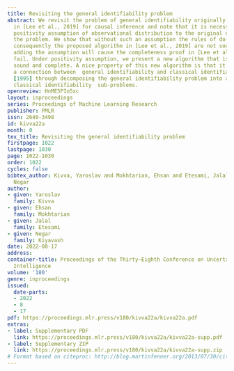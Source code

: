 ```yaml
---
title: Revisiting the general identifiability problem
abstract: We revisit the problem of general identifiability originally introduced
  in [Lee et al., 2019] for causal inference and note that it is necessary to add
  positivity assumption of observational distribution to the original definition of
  the problem. We show that without such an assumption the rules of do-calculus and
  consequently the proposed algorithm in [Lee et al., 2019] are not sound. Moreover,
  adding the assumption will cause the completeness proof in [Lee et al., 2019] to
  fail. Under positivity assumption, we present a new algorithm that is provably both
  sound and complete. A nice property of this new algorithm is that it establishes
  a connection between  general identifiability and classical identifiability by Pearl
  [1995] through decomposing the general identifiability problem into a series of
  classical identifiability  sub-problems.
openreview: HnME5PIo5xc
layout: inproceedings
series: Proceedings of Machine Learning Research
publisher: PMLR
issn: 2640-3498
id: kivva22a
month: 0
tex_title: Revisiting the general identifiability problem
firstpage: 1022
lastpage: 1030
page: 1022-1030
order: 1022
cycles: false
bibtex_author: Kivva, Yaroslav and Mokhtarian, Ehsan and Etesami, Jalal and Kiyavash,
  Negar
author:
- given: Yaroslav
  family: Kivva
- given: Ehsan
  family: Mokhtarian
- given: Jalal
  family: Etesami
- given: Negar
  family: Kiyavash
date: 2022-08-17
address:
container-title: Proceedings of the Thirty-Eighth Conference on Uncertainty in Artificial
  Intelligence
volume: '180'
genre: inproceedings
issued:
  date-parts:
  - 2022
  - 8
  - 17
pdf: https://proceedings.mlr.press/v180/kivva22a/kivva22a.pdf
extras:
- label: Supplementary PDF
  link: https://proceedings.mlr.press/v180/kivva22a/kivva22a-supp.pdf
- label: Supplementary ZIP
  link: https://proceedings.mlr.press/v180/kivva22a/kivva22a-supp.zip
# Format based on citeproc: http://blog.martinfenner.org/2013/07/30/citeproc-yaml-for-bibliographies/
---
```


